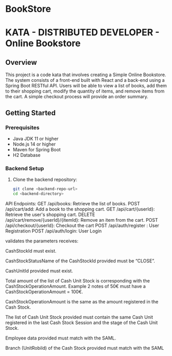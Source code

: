 # BookStore
# KATA - DISTRIBUTED DEVELOPER - Online Bookstore

## Overview

This project is a code kata that involves creating a Simple Online Bookstore. The system consists of a front-end built with React and a back-end using a Spring Boot RESTful API. Users will be able to view a list of books, add them to their shopping cart, modify the quantity of items, and remove items from the cart. A simple checkout process will provide an order summary.

## Getting Started

### Prerequisites
- Java JDK 11 or higher
- Node.js 14 or higher
- Maven for Spring Boot
- H2 Database

### Backend Setup
1. Clone the backend repository:
   ```bash
   git clone <backend-repo-url>
   cd <backend-directory>

API Endpoints:
GET /api/books: Retrieve the list of books.
POST /api/cart/add: Add a book to the shopping cart.
GET /api/cart/{userId}: Retrieve the user's shopping cart.
DELETE /api/cart/remove/{userId}/{itemId}: Remove an item from the cart.
POST /api/checkout/{userId}: Checkout the cart 
POST /api/auth/register : User Registration
POST /api/auth/login: User Login

validates the parameters receives: 

CashStockId must exist.  

CashStockStatusName of the CashStockId provided must be “CLOSE”. 

CashUnitId provided must exist. 

Total amount of the list of Cash Unit Stock is corresponding with the CashStockOperationAmount. Example 2 notes of 50€ must have a CashStockOperationAmount = 100€. 

CashStockOperationAmount is the same as the amount registered in the Cash Stock. 

The list of Cash Unit Stock provided must contain the same Cash Unit registered in the last Cash Stock Session and the stage of the Cash Unit Stock. 

Employee data provided must match with the SAML. 

Branch (UnitRobiId) of the Cash Stock provided must match with the SAML
